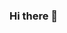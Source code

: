 ### Hi there 👋 
<!--
**ArifRey10/ArifRey10** is a ✨ _special_ ✨ repository because its `README.md` (this file) appears on your GitHub profile.

Here are some ideas to get you started:

My name is Arif Reyhan. I enjoy playing soccer. I like to spend time with family and friends. 
[What is this](myimage.png) 
 
- 🔭 I’m currently working on ...
- 🌱 I’m currently learning Computer Sciene 
- 👯 I’m looking to collaborate on ...
- 🤔 I’m looking for help with ...
- 💬 Ask me about ...
- 📫 How to reach me: ...
- 😄 Pronouns: ...
- ⚡ Fun fact: ...
-->
